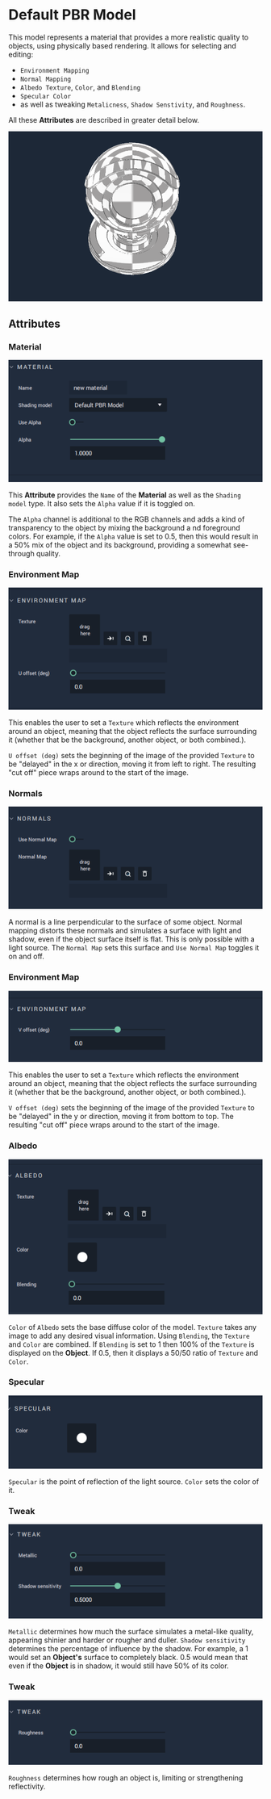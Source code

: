 # Default PBR Model

This model represents a material that provides a more realistic quality to objects, using physically based rendering. It allows for selecting and editing: 

* `Environment Mapping` 
* `Normal Mapping` 
* `Albedo Texture`, `Color`, and `Blending`
* `Specular Color` 
* as well as tweaking `Metalicness`, `Shadow Senstivity`, and `Roughness`. 

All these **Attributes** are described in greater detail below.

![](../../.gitbook/assets/pbrmodel1.png)

## Attributes


### Material
![Material](../../.gitbook/assets/pbrmodel2.png)

This **Attribute** provides the `Name` of the **Material** as well as the `Shading model` type. It also sets the `Alpha` value if it is toggled on. 

The `Alpha` channel is additional to the RGB channels and adds a kind of transparency to the object by mixing the background a nd foreground colors. For example, if the `Alpha` value is set to 0.5, then this would result in a 50% mix of the object and its background, providing a somewhat see-through quality. 


### Environment Map
![Environment Map](../../.gitbook/assets/pbrmodel3.png)

This enables the user to set a `Texture` which reflects the environment around an object, meaning that the object reflects the surface surrounding it (whether that be the background, another object, or both combined.). 

`U offset (deg)` sets the beginning of the image of the provided `Texture` to be "delayed" in the x or direction, moving it from left to right. The resulting "cut off" piece wraps around to the start of the image.


### Normals
![Normals](../../.gitbook/assets/pbrmodel4real.png)

A normal is a line perpendicular to the surface of some object. Normal mapping distorts these normals and simulates a surface with light and shadow, even if the object surface itself is flat. This is only possible with a light source. The `Normal Map` sets this surface and `Use Normal Map` toggles it on and off. 


### Environment Map
![Environment Map](../../.gitbook/assets/pbrmodel5.png)

This enables the user to set a `Texture` which reflects the environment around an object, meaning that the object reflects the surface surrounding it (whether that be the background, another object, or both combined.). 

`V offset (deg)` sets the beginning of the image of the provided `Texture` to be "delayed" in the y or direction, moving it from bottom to top. The resulting "cut off" piece wraps around to the start of the image.


### Albedo
![Albedo](../../.gitbook/assets/pbrmodel6.png)

`Color` of `Albedo` sets the base diffuse color of the model. `Texture` takes any image to add any desired visual information. Using `Blending`, the `Texture` and `Color` are combined. If `Blending` is set to 1 then 100% of the `Texture` is displayed on the **Object**. If 0.5, then it displays a 50/50 ratio of `Texture` and `Color`. 


### Specular
![Specular](../../.gitbook/assets/pbrmodel7.png)

`Specular` is the point of reflection of the light source. `Color` sets the color of it. 


### Tweak
![Tweak](../../.gitbook/assets/pbrmodel8.png)

`Metallic` determines how much the surface simulates a metal-like quality, appearing shinier and harder or rougher and duller. `Shadow sensitivity` determines the percentage of influence by the shadow. For example, a 1 would set an **Object's** surface to completely black. 0.5 would mean that even if the **Object** is in shadow, it would still have 50% of its color. 


### Tweak
![Tweak](../../.gitbook/assets/pbrmodel9.png)

`Roughness` determines how rough an object is, limiting or strengthening reflectivity. 


